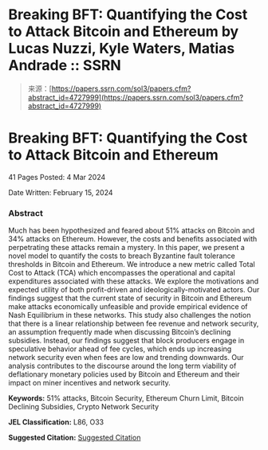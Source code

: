 <!--yml
category: 未分类
date: 2024-05-27 14:52:31
-->

# Breaking BFT: Quantifying the Cost to Attack Bitcoin and Ethereum by Lucas Nuzzi, Kyle Waters, Matias Andrade :: SSRN

> 来源：[https://papers.ssrn.com/sol3/papers.cfm?abstract_id=4727999](https://papers.ssrn.com/sol3/papers.cfm?abstract_id=4727999)

# Breaking BFT: Quantifying the Cost to Attack Bitcoin and Ethereum

41 Pages Posted: 4 Mar 2024

Date Written: February 15, 2024

### Abstract

Much has been hypothesized and feared about 51% attacks on Bitcoin and 34% attacks on Ethereum. However, the costs and benefits associated with perpetrating these attacks remain a mystery. In this paper, we present a novel model to quantify the costs to breach Byzantine fault tolerance thresholds in Bitcoin and Ethereum. We introduce a new metric called Total Cost to Attack (TCA) which encompasses the operational and capital expenditures associated with these attacks. We explore the motivations and expected utility of both profit-driven and ideologically-motivated actors. Our findings suggest that the current state of security in Bitcoin and Ethereum make attacks economically unfeasible and provide empirical evidence of Nash Equilibrium in these networks. This study also challenges the notion that there is a linear relationship between fee revenue and network security, an assumption frequently made when discussing Bitcoin’s declining subsidies. Instead, our findings suggest that block producers engage in speculative behavior ahead of fee cycles, which ends up increasing network security even when fees are low and trending downwards. Our analysis contributes to the discourse around the long term viability of deflationary monetary policies used by Bitcoin and Ethereum and their impact on miner incentives and network security.

**Keywords:** 51% attacks, Bitcoin Security, Ethereum Churn Limit, Bitcoin Declining Subsidies, Crypto Network Security

**JEL Classification:** L86, O33

**Suggested Citation:** [Suggested Citation](#)

*[](#)*